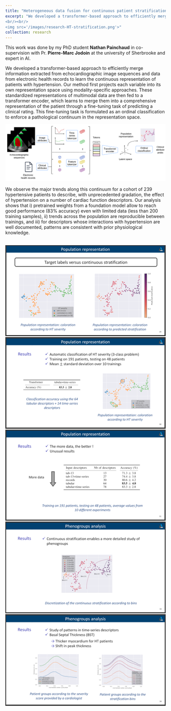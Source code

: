 ```yaml
---
title: "Heterogeneous data fusion for continuous patient stratification"
excerpt: "We developed a transformer-based approach to efficiently merge information extracted from echocardiographic image sequences and data from electronic health records to learn the continuous representation of patients with hypertension.
<br/><br/>
<img src='/images/research-HT-stratification.png'>"
collection: research
---
```


This work was done by my PhD student <strong>Nathan Painchaud</strong> in co-supervision with Pr. <strong>Pierre-Marc Jodoin</strong> at the university of Sherbrooke and expert in AI.

We developed a transformer-based approach to efficiently merge information extracted from echocardiographic image sequences and data from electronic health records to learn the continuous representation of patients with hypertension. Our method first projects each variable into its own representation space using modality-specific approaches. These standardized representations of multimodal data are then fed to a transformer encoder, which learns to merge them into a comprehensive representation of the patient through a fine-tuning task of predicting a clinical rating. This fine-tuning task is formulated as an ordinal classification to enforce a pathological continuum in the representation space. 

<p style="text-align: center;">
  <img src="/images/research-HT-stratification-full.png">
</p>

We observe the major trends along this continuum for a cohort of 239 hypertensive patients to describe, with unprecedented gradation, the effect of hypertension on a number of cardiac function descriptors. Our analysis shows that i) pretrained weights from a foundation model allow to reach good performance (83% accuracy) even with limited data (less than 200 training samples), ii) trends across the population are reproducible
between trainings, and iii) for descriptors whose interactions with hypertension are well documented, patterns are consistent with prior physiological knowledge.

<br>
<img src='/images/research-HT-stratification-result-1.png'>

<br>
<img src='/images/research-HT-stratification-result-2.png'>

<br>
<img src='/images/research-HT-stratification-result-3.png'>

<br>
<img src='/images/research-HT-stratification-result-4.png'>

<br>
<img src='/images/research-HT-stratification-result-5.png'>

